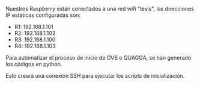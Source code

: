 Nuestros Raspberry están conectados a una red wifi "tesis", las direcciones IP estáticas configuradas son:
- R1: 192.168.1.101
- R2: 192.168.1.102
- R3: 192.168.1.100
- R4: 192.168.1.103

Para automatizar el proceso de inicio de OVS o QUAGGA, se han generado los códigos en python.

Esto creará una conexión SSH para ejecutar los scripts de inicialización.
